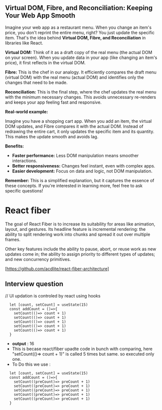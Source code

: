 ## Virtual DOM, Fibre, and Reconciliation: Keeping Your Web App Smooth

Imagine your web app as a restaurant menu. When you change an item's price, you don't reprint the entire menu, right? You just update the specific item. That's the idea behind **Virtual DOM, Fibre, and Reconciliation** in libraries like React.

**Virtual DOM:** Think of it as a draft copy of the real menu (the actual DOM on your screen). When you update data in your app (like changing an item's price), it first reflects in the virtual DOM.

**Fibre:** This is the chef in our analogy. It efficiently compares the draft menu (virtual DOM) with the real menu (actual DOM) and identifies only the changes that need to be made.

**Reconciliation:** This is the final step, where the chef updates the real menu with the minimum necessary changes. This avoids unnecessary re-renders and keeps your app feeling fast and responsive.

**Real-world example:**

Imagine you have a shopping cart app. When you add an item, the virtual DOM updates, and Fibre compares it with the actual DOM. Instead of redrawing the entire cart, it only updates the specific item and its quantity. This makes the update smooth and avoids lag.

**Benefits:**

* **Faster performance:** Less DOM manipulation means smoother interactions.
* **Better responsiveness:** Changes feel instant, even with complex apps.
* **Easier development:** Focus on data and logic, not DOM manipulation.

**Remember:** This is a simplified explanation, but it captures the essence of these concepts. If you're interested in learning more, feel free to ask specific questions!


# React fiber
The goal of React Fiber is to increase its suitability for areas like animation, layout, and gestures. Its headline feature is incremental rendering: the ability to split rendering work into chunks and spread it out over multiple frames.

Other key features include the ability to pause, abort, or reuse work as new updates come in; the ability to assign priority to different types of updates; and new concurrency primitives.


[https://github.com/acdlite/react-fiber-architecture]


## Interview question


  // UI updation is controled by react using hooks
```
  let [count, setCount] = useState(15)
  const addCount = ()=>{
    setCount(()=> count + 1)
    setCount(()=> count + 1)
    setCount(()=> count + 1)
    setCount(()=> count + 1)
    setCount(()=> count + 1)
  }
  ```
* **output** : 16
* This is becase react/fiber upadte code in bunch with comparing, here "setCount(()=> count + 1)" is called 5 times but same. so executed only one.
* To Do this we use :
```
  let [count, setCount] = useState(15)
  const addCount = ()=>{
    setCount((preCount)=> preCount + 1)
    setCount((preCount)=> preCount + 1)
    setCount((preCount)=> preCount + 1)
    setCount((preCount)=> preCount + 1)
    setCount((preCount)=> preCount + 1)
  }
  ```


 


